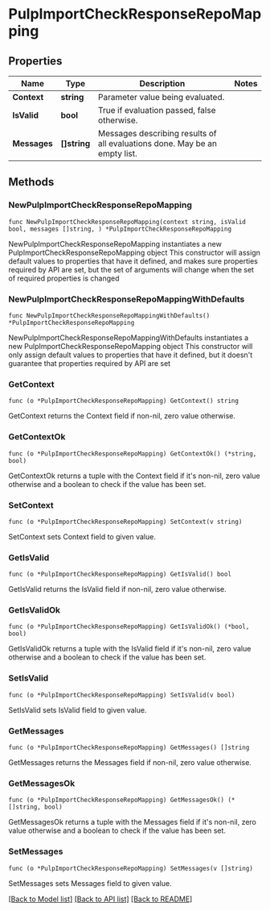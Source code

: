 # PulpImportCheckResponseRepoMapping

## Properties

Name | Type | Description | Notes
------------ | ------------- | ------------- | -------------
**Context** | **string** | Parameter value being evaluated. | 
**IsValid** | **bool** | True if evaluation passed, false otherwise. | 
**Messages** | **[]string** | Messages describing results of all evaluations done. May be an empty list. | 

## Methods

### NewPulpImportCheckResponseRepoMapping

`func NewPulpImportCheckResponseRepoMapping(context string, isValid bool, messages []string, ) *PulpImportCheckResponseRepoMapping`

NewPulpImportCheckResponseRepoMapping instantiates a new PulpImportCheckResponseRepoMapping object
This constructor will assign default values to properties that have it defined,
and makes sure properties required by API are set, but the set of arguments
will change when the set of required properties is changed

### NewPulpImportCheckResponseRepoMappingWithDefaults

`func NewPulpImportCheckResponseRepoMappingWithDefaults() *PulpImportCheckResponseRepoMapping`

NewPulpImportCheckResponseRepoMappingWithDefaults instantiates a new PulpImportCheckResponseRepoMapping object
This constructor will only assign default values to properties that have it defined,
but it doesn't guarantee that properties required by API are set

### GetContext

`func (o *PulpImportCheckResponseRepoMapping) GetContext() string`

GetContext returns the Context field if non-nil, zero value otherwise.

### GetContextOk

`func (o *PulpImportCheckResponseRepoMapping) GetContextOk() (*string, bool)`

GetContextOk returns a tuple with the Context field if it's non-nil, zero value otherwise
and a boolean to check if the value has been set.

### SetContext

`func (o *PulpImportCheckResponseRepoMapping) SetContext(v string)`

SetContext sets Context field to given value.


### GetIsValid

`func (o *PulpImportCheckResponseRepoMapping) GetIsValid() bool`

GetIsValid returns the IsValid field if non-nil, zero value otherwise.

### GetIsValidOk

`func (o *PulpImportCheckResponseRepoMapping) GetIsValidOk() (*bool, bool)`

GetIsValidOk returns a tuple with the IsValid field if it's non-nil, zero value otherwise
and a boolean to check if the value has been set.

### SetIsValid

`func (o *PulpImportCheckResponseRepoMapping) SetIsValid(v bool)`

SetIsValid sets IsValid field to given value.


### GetMessages

`func (o *PulpImportCheckResponseRepoMapping) GetMessages() []string`

GetMessages returns the Messages field if non-nil, zero value otherwise.

### GetMessagesOk

`func (o *PulpImportCheckResponseRepoMapping) GetMessagesOk() (*[]string, bool)`

GetMessagesOk returns a tuple with the Messages field if it's non-nil, zero value otherwise
and a boolean to check if the value has been set.

### SetMessages

`func (o *PulpImportCheckResponseRepoMapping) SetMessages(v []string)`

SetMessages sets Messages field to given value.



[[Back to Model list]](../README.md#documentation-for-models) [[Back to API list]](../README.md#documentation-for-api-endpoints) [[Back to README]](../README.md)


